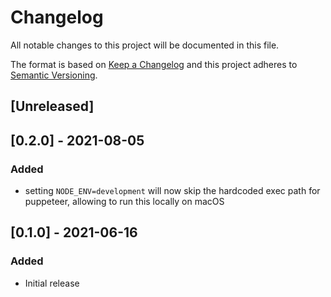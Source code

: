 # Changelog
All notable changes to this project will be documented in this file.

The format is based on [Keep a Changelog](https://keepachangelog.com/en/1.0.0/)
and this project adheres to [Semantic Versioning](https://semver.org/spec/v2.0.0.html).

## [Unreleased]

## [0.2.0] - 2021-08-05
### Added
- setting `NODE_ENV=development` will now skip the hardcoded exec path for puppeteer, allowing to run this locally on macOS

## [0.1.0] - 2021-06-16
### Added
- Initial release
